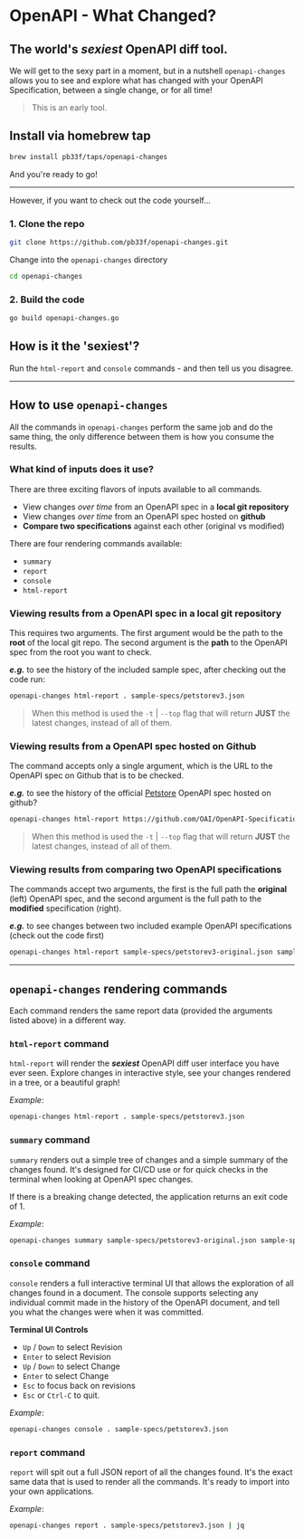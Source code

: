 # OpenAPI - What Changed?

## The world's **_sexiest_** OpenAPI diff tool.

We will get to the sexy part in a moment, but in a nutshell `openapi-changes` allows you 
to see and explore what has changed with your OpenAPI Specification, between a single change, 
or for all time!

> This is an early tool.

## Install via homebrew tap

```bash
brew install pb33f/taps/openapi-changes
```
And you're ready to go!

---

However, if you want to check out the code yourself...

### 1. Clone the repo

```bash
git clone https://github.com/pb33f/openapi-changes.git
```

Change into the `openapi-changes` directory

```bash
cd openapi-changes
```

### 2. Build the code

```bash
go build openapi-changes.go
```

## How is it the 'sexiest'?

Run the `html-report` and `console` commands - and then tell us you disagree.

---
## How to use `openapi-changes`

All the commands in `openapi-changes` perform the same job and do the same thing, the only
difference between them is how you consume the results.

### What kind of inputs does it use?

There are three exciting flavors of inputs available to all commands.

- View changes _over time_ from an OpenAPI spec in a **local git repository**
- View changes _over time_ from an OpenAPI spec hosted on **github**
- **Compare two specifications** against each other (original vs modified)

There are four rendering commands available:

- `summary`
- `report`
- `console`
- `html-report`

### Viewing results from a OpenAPI spec in a local git repository

This requires two arguments. The first argument would be the path to the **root** of the local git repo. The second argument
is the **path** to the OpenAPI spec from the root you want to check.

**_e.g._** to see the history of the included sample spec, after checking out the code run: 
```bash
openapi-changes html-report . sample-specs/petstorev3.json
```
> When this method is used the `-t` | `--top` flag that will return **JUST** the latest changes, instead of all of them.

### Viewing results from a OpenAPI spec hosted on Github

The command accepts only a single argument, which is the URL to the OpenAPI spec on Github that 
is to be checked. 

**_e.g._** to see the history of the official [Petstore](https://github.com/OAI/OpenAPI-Specification/blob/main/examples/v3.0/petstore.yaml)
OpenAPI spec hosted on github?

```bash
openapi-changes html-report https://github.com/OAI/OpenAPI-Specification/blob/main/examples/v3.0/petstore.yaml
```
> When this method is used the `-t` | `--top` flag that will return **JUST** the latest changes, instead of all of them.

### Viewing results from comparing two OpenAPI specifications

The commands accept two arguments, the first is the full path the **original** (left) OpenAPI spec, and the second
argument is the full path to the **modified** specification (right). 

**_e.g._** to see changes between two included example OpenAPI specifications (check out the code first)

```bash
openapi-changes html-report sample-specs/petstorev3-original.json sample-specs/petstorev3.json
```

---

## `openapi-changes` rendering commands

Each command renders the same report data (provided the arguments listed above) in a different way.

### `html-report` command

`html-report` will render the **_sexiest_** OpenAPI diff user interface you have ever seen. Explore changes 
in interactive style, see your changes rendered in a tree, or a beautiful graph!

_Example_:
```bash
openapi-changes html-report . sample-specs/petstorev3.json
```

### `summary` command

`summary` renders out a simple tree of changes and a simple summary of the changes found. It's designed for CI/CD use
or for quick checks in the terminal when looking at OpenAPI spec changes.

If there is a breaking change detected, the application returns an exit code of 1.

_Example_:
```bash
openapi-changes summary sample-specs/petstorev3-original.json sample-specs/petstorev3.json
```

### `console` command

`console` renders a full interactive terminal UI that allows the exploration of all changes found in a document. The
console supports selecting any individual commit made in the history of the OpenAPI document, and tell you what the
changes were when it was committed.

**Terminal UI Controls**

* `Up` / `Down` to select Revision
* `Enter` to select Revision
* `Up` / `Down` to select Change
* `Enter` to select Change
* `Esc` to focus back on revisions
* `Esc` or `Ctrl-C` to quit.

_Example_:
```bash
openapi-changes console . sample-specs/petstorev3.json
```

### `report` command

`report` will spit out a full JSON report of all the changes found. It's the exact same data that is used to
render all the commands. It's ready to import into your own applications.

_Example_:
```bash
openapi-changes report . sample-specs/petstorev3.json | jq
```
